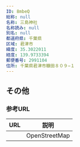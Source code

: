 ```yaml
---
ID: 8mbeQ
総称: null
名称: 三島神社
名称読み: null
別名: null
都道府県: 千葉県
区域: 君津市
緯度: 35.3022011
経度: 139.9733394
郵便番号: 2991104
住所: 千葉県君津市糠田８０９−１
---
```


## その他

### 参考URL

| URL | 説明          |
| --- | ------------- |
|     | OpenStreetMap |
